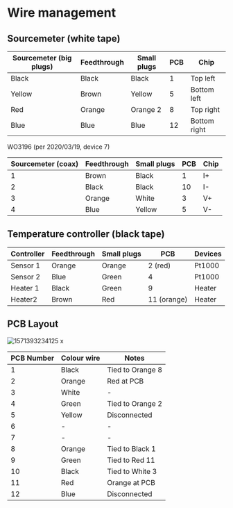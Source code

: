 # Wire management

## Sourcemeter (white tape)

| Sourcemeter (big plugs) | Feedthrough | Small plugs | PCB  | Chip         |
| ----------------------- | ----------- | ----------- | ---- | ------------ |
| Black                   | Black       | Black       | 1    | Top left     |
| Yellow                  | Brown       | Yellow      | 5    | Bottom left  |
| Red                     | Orange      | Orange 2    | 8    | Top right    |
| Blue                    | Blue        | Blue        | 12   | Bottom right |

WO3196 (per 2020/03/19, device 7)

| Sourcemeter (coax) | Feedthrough | Small plugs | PCB  | Chip |
| ------------------ | ----------- | ----------- | ---- | ---- |
| 1                  | Brown       | Black       | 1    | I+   |
| 2                  | Black       | Black       | 10   | I-   |
| 3                  | Orange      | White       | 3    | V+   |
| 4                  | Blue        | Yellow      | 5    | V-   |

## Temperature controller (black tape)

| Controller | Feedthrough | Small plugs | PCB         | Devices |
| ---------- | ----------- | ----------- | ----------- | ------- |
| Sensor 1   | Orange      | Orange      | 2 (red)     | Pt1000  |
| Sensor 2   | Blue        | Green       | 4           | Pt1000  |
| Heater 1   | Black       | Green       | 9           | Heater  |
| Heater2    | Brown       | Red         | 11 (orange) | Heater  |

## PCB Layout

![1571393234125](C:\Users\LocalAdmin\AppData\Roaming\Typora\typora-user-images\1571393234125.png)         x

| PCB Number | Colour wire | Notes            |
| ---------- | ----------- | ---------------- |
| 1          | Black       | Tied to Orange 8 |
| 2          | Orange      | Red at PCB       |
| 3          | White       | -                |
| 4          | Green       | Tied to Orange 2 |
| 5          | Yellow      | Disconnected     |
| 6          | -           | -                |
| 7          | -           | -                |
| 8          | Orange      | Tied to Black 1  |
| 9          | Green       | Tied to Red 11   |
| 10         | Black       | Tied to White 3  |
| 11         | Red         | Orange at PCB    |
| 12         | Blue        | Disconnected     |

 